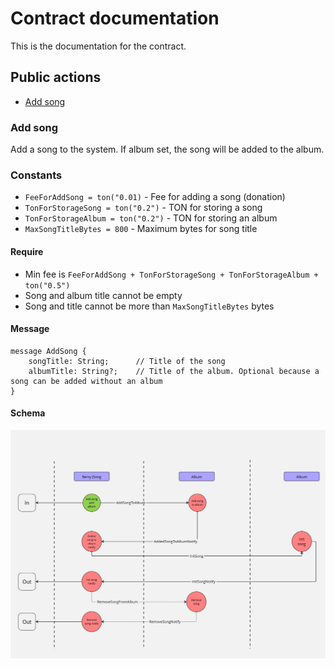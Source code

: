 # Contract documentation

This is the documentation for the contract.

## Public actions
- [Add song](#add-song)

### Add song
Add a song to the system. If album set, the song will be added to the album.

### Constants
- `FeeForAddSong = ton("0.01)` - Fee for adding a song (donation)
- `TonForStorageSong = ton("0.2")` - TON for storing a song
- `TonForStorageAlbum = ton("0.2")` - TON for storing an album
- `MaxSongTitleBytes = 800` - Maximum bytes for song title

#### Require
- Min fee is `FeeForAddSong + TonForStorageSong + TonForStorageAlbum + ton("0.5")`
- Song and album title cannot be empty
- Song and title cannot be more than `MaxSongTitleBytes` bytes

#### Message
```tact
message AddSong {
    songTitle: String;      // Title of the song
    albumTitle: String?;    // Title of the album. Optional because a song can be added without an album
}
```
#### Schema
![add_song.jpg](images/add_song.jpg)